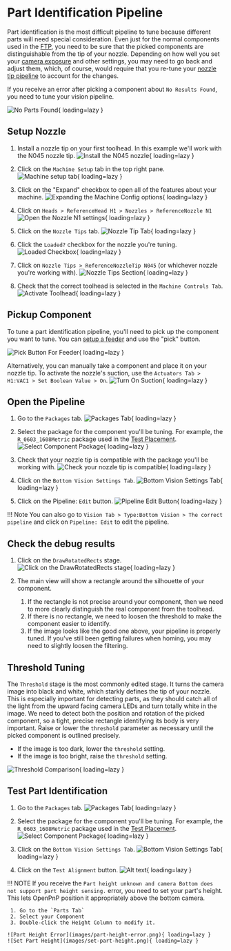 # Part Identification Pipeline

Part identification is the most difficult pipeline to tune because different parts will need special consideration. Even just for the normal components used in the [FTP](../ftp/index.md), you need to be sure that the picked components are distinguishable from the tip of your nozzle. Depending on how well you set your [camera exposure](../calibration/2-connect-to-machine/index.md#bottom-camera-config) and other settings, you may need to go back and adjust them, which, of course, would require that you re-tune your [nozzle tip pipeline](4-nozzle-calibration-pipeline.md) to account for the changes.

If you receive an error after picking a component about `No Results Found`, you need to tune your vision pipeline.

![No Parts Found](images/no-parts-found.png){ loading=lazy }

## Setup Nozzle

1. Install a nozzle tip on your first toolhead. In this example we'll work with the N045 nozzle tip.
  ![Install the N045 nozzle](images/N045-nozzle-installed.png){ loading=lazy }

2. Click on the `Machine Setup` tab in the top right pane.
  ![Machine setup tab](images/Machine-Setup-Tab-3.png){ loading=lazy }

3. Click on the "Expand" checkbox to open all of the features about your machine.
  ![Expanding the Machine Config options](images/Expand-Checkbox-3.png){ loading=lazy }

4. Click on `Heads > ReferenceHead H1 > Nozzles > ReferenceNozzle N1`
  ![Open the Nozzle N1 settings](images/select-nozzle-N1.png){ loading=lazy }

5. Click on the `Nozzle Tips` tab.
  ![Nozzle Tip Tab](images/nozzle-tip-tab.png){ loading=lazy }

6. Click the `Loaded?` checkbox for the nozzle you're tuning.
  ![Loaded Checkbox](images/loaded-checkbox.png){ loading=lazy }

7. Click on `Nozzle Tips > ReferenceNozzleTip N045` (or whichever nozzle you're working with).
  ![Nozzle Tips Section](images/nozzle-tips-section.png){ loading=lazy }

8. Check that the correct toolhead is selected in the `Machine Controls Tab`.
  ![Activate Toolhead](images/select-correct-nozzle.png){ loading=lazy }

## Pickup Component

To tune a part identification pipeline, you'll need to pick up the component you want to tune. You can [setup a feeder](../ftp/1-installing-the-feeders/index.md) and use the "pick" button.

![Pick Button For Feeder](images/pick-button-feeder.png){ loading=lazy }

Alternatively, you can manually take a component and place it on your nozzle tip. To activate the nozzle's suction, use the `Actuators Tab > H1:VAC1 > Set Boolean Value > On`.
![Turn On Suction](images/turn-on-suction.png){ loading=lazy }

## Open the Pipeline

1. Go to the `Packages` tab.
  ![Packages Tab](images/packages-tab.png){ loading=lazy }

2. Select the package for the component you'll be tuning. For example, the `R_0603_1608Metric` package used in the [Test Placement](../ftp/1-installing-the-feeders/index.md).
  ![Select Component Package](images/select-component-package.png){ loading=lazy }

3. Check that your nozzle tip is compatible with the package you'll be working with.
  ![Check your nozzle tip is compatible](images/confirm-nozzle-tip-compatible.png){ loading=lazy }

4. Click on the `Bottom Vision Settings Tab`.
  ![Bottom Vision Settings Tab](images/bottom-part-vision-settings.png){ loading=lazy }

5. Click on the Pipeline: `Edit` button.
  ![Pipeline Edit Button](images/edit-package-pipeline.png){ loading=lazy }

!!! Note
    You can also go to `Vision Tab > Type:Bottom Vision > The correct pipeline` and click on `Pipeline: Edit` to edit the pipeline.

## Check the debug results

1. Click on the `DrawRotatedRects` stage.
  ![Click on the DrawRotatedRects stage](images/draw-rotated-rects-stage.png){ loading=lazy }

2. The main view will show a rectangle around the silhouette of your component.
    1. If the rectangle is not precise around your component, then we need to more clearly distinguish the real component from the toolhead.
    2. If there is no rectangle, we need to loosen the threshold to make the component easier to identify.
    3. If the image looks like the good one above, your pipeline is properly tuned. If you've still been getting failures when homing, you may need to slightly loosen the filtering.

## Threshold Tuning

The `Threshold` stage is the most commonly edited stage. It turns the camera image into black and white, which starkly defines the tip of your nozzle. This is especially important for detecting parts, as they should catch all of the light from the upward facing camera LEDs and turn totally white in the image. We need to detect both the position and rotation of the picked component, so a tight, precise rectangle identifying its body is very important. Raise or lower the `threshold` parameter as necessary until the picked component is outlined precisely.

* If the image is too dark, lower the `threshold` setting.
* If the image is too bright, raise the `threshold` setting.

![Threshold Comparison](images/part-threshold-comparison.png){ loading=lazy }

## Test Part Identification

1. Go to the `Packages` tab.
  ![Packages Tab](images/packages-tab.png){ loading=lazy }

2. Select the package for the component you'll be tuning. For example, the `R_0603_1608Metric` package used in the [Test Placement](../ftp/1-installing-the-feeders/index.md).
  ![Select Component Package](images/select-component-package.png){ loading=lazy }

3. Click on the `Bottom Vision Settings Tab`.
  ![Bottom Vision Settings Tab](images/bottom-part-vision-settings.png){ loading=lazy }
  
4. Click on the `Test Alignment` button.
  ![Alt text](test-alignment-button.png){ loading=lazy }

!!! NOTE
    If you receive the `Part height unknown and camera Bottom does not support part height sensing.` error, you need to set your part's height. This lets OpenPnP position it appropriately above the bottom camera.

     1. Go to the `Parts Tab`
     2. Select your Component
     3. Double-click the Height Column to modify it.

    ![Part Height Error](images/part-height-error.png){ loading=lazy }
    ![Set Part Height](images/set-part-height.png){ loading=lazy }
